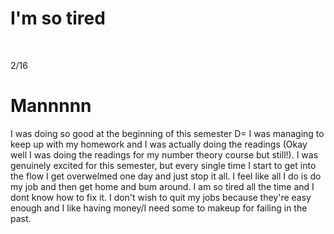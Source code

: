 
<h1>I'm so tired</h1>

<br/> 

2/16 <br/>

# Mannnnn
I was doing so good at the beginning of this semester D= 
I was managing to keep up with my homework and I was actually doing the readings (Okay well I was doing the readings for my number theory course but still!). I was genuinely excited for this semester, but every single time I start to get into the flow I get overwelmed one day and just stop it all. I feel like all I do is do my job and then get home and bum around. I am so tired all the time and I dont know how to fix it. I don't wish to quit my jobs because they're easy enough and I like having money/I need some to makeup for failing in the past. 
